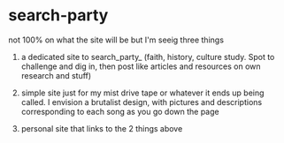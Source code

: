 # search-party

not 100% on what the site will be but I'm seeig three things

1. a dedicated site to search_party_ (faith, history, culture study. Spot to challenge and dig in, then post like articles and resources on own research and stuff)

2. simple site just for my mist drive tape or whatever it ends up being called. I envision a brutalist design, with pictures and descriptions corresponding to each song as you go down the page

3. personal site that links to the 2 things above